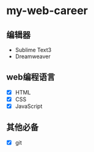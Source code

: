 # my-web-career

## 编辑器

- Sublime Text3
- Dreamweaver

## web编程语言

- [x] HTML
- [x] CSS
- [x] JavaScript

## 其他必备

- [x] git


